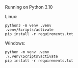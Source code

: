 Running on Python 3.10

Linux:

```
python3 -m venv .venv
.venv/Scripts/activate
pip install -r requirements.txt
```

Windows:

```
python -m venv .venv
.\.venv\Scripts\activate
pip install -r requirements.txt
```
